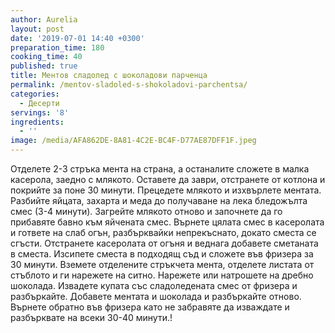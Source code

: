 ```yaml
---
author: Aurelia
layout: post
date: '2019-07-01 14:40 +0300'
preparation_time: 180
cooking_time: 40
published: true
title: Ментов сладолед с шоколадови парченца
permalink: /mentov-sladoled-s-shokoladovi-parchentsa/
categories:
  - Десерти
servings: '8'
ingredients:
  - ''
image: /media/AFA862DE-8A81-4C2E-BC4F-D77AE87DFF1F.jpeg
---
```

Отделете 2-3 стръка мента на страна, а останалите сложете в малка касерола, заедно с млякото. Оставете да заври, отстранете от котлона и покрийте за поне 30 минути.
Прецедете млякото и изхвърлете ментата.
Разбийте яйцата, захарта и меда до получаване на лека бледожълта смес (3-4 минути).
Загрейте млякото отново и започнете да го прибавяте бавно към яйчената смес. Върнете цялата смес в касеролата и гответе на слаб огън, разбърквайки непрекъснато, докато сместа се сгъсти.
Отстранете касеролата от огъня и веднага добавете сметаната в сместа. 
Изсипете сместа в подходящ съд и сложете във фризера за 30 минути.
Вземете отделените стръкчета мента, отделете листата от стъблото и ги нарежете на ситно. 
Нарежете или натрошете на дребно шоколада.
Извадете купата със сладоледената смес от фризера и разбъркайте. Добавете ментата и шоколада и разбъркайте отново. Върнете обратно във фризера като не забравяте да изваждате и разбърквате на всеки 30-40 минути.!

